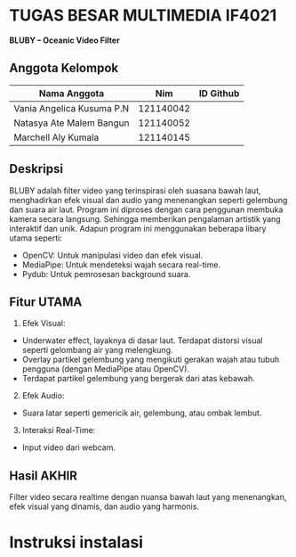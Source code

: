 # TUGAS BESAR MULTIMEDIA IF4021
**BLUBY – Oceanic Video Filter** 

## Anggota Kelompok 
|         Nama Anggota      |    Nim    |  ID Github  |
|---------------------------|-----------|-------------|
| Vania Angelica Kusuma P.N | 121140042 |             |
| Natasya Ate Malem Bangun  | 121140052 |             |
| Marchell Aly Kumala       | 121140145 |             |

## Deskripsi
BLUBY adalah filter video yang terinspirasi oleh suasana bawah laut, menghadirkan efek visual dan audio yang menenangkan seperti gelembung dan suara air laut. Program ini diproses dengan cara penggunan membuka kamera secara langsung. Sehingga memberikan pengalaman artistik yang interaktif dan unik. Adapun program ini menggunakan beberapa libary utama seperti:
- OpenCV: Untuk manipulasi video dan efek visual.
- MediaPipe: Untuk mendeteksi wajah secara real-time.
- Pydub: Untuk pemrosesan background suara.

## Fitur UTAMA 
1. Efek Visual:
- Underwater effect, layaknya di dasar laut. Terdapat distorsi visual seperti gelombang air yang melengkung. 
- Overlay partikel gelembung yang mengikuti gerakan wajah atau tubuh pengguna (dengan MediaPipe atau OpenCV).
- Terdapat partikel gelembung yang bergerak dari atas kebawah.

2. Efek Audio:
- Suara latar seperti gemericik air, gelembung, atau ombak lembut.

3. Interaksi Real-Time:
- Input video dari webcam. 

## Hasil AKHIR 
Filter video secara realtime dengan nuansa bawah laut yang menenangkan, efek visual yang dinamis, dan audio yang harmonis.

# Instruksi instalasi 


